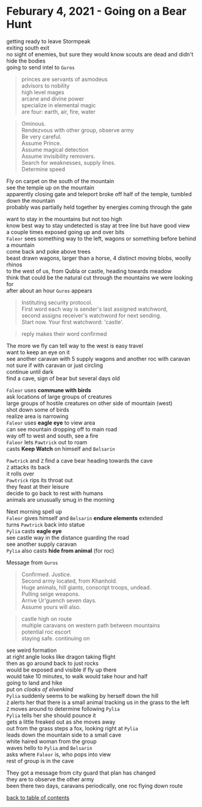 # Feburary 4, 2021 - Going on a Bear Hunt

getting ready to leave Stormpeak  
exiting south exit  
no sight of enemies, but sure they would know scouts are dead and didn't hide the bodies  
going to send intel to `Guros`  

> princes are servants of asmodeus  
> advisors to nobility  
> high level mages  
> arcane and divine power  
> specialize in elemental magic  
> are four: earth, air, fire, water  
  
> Ominous.  
> Rendezvous with other group, observe army  
> Be very careful.  
> Assume Prince.  
> Assume magical detection  
> Assume invisibility removers.  
> Search for weaknesses, supply lines.  
> Determine speed  

Fly on carpet on the south of the mountain  
see the temple up on the mountain  
apparently closing gate and teleport broke off half of the temple, tumbled down the mountain  
probably was partially held together by energies coming through the gate  

want to stay in the mountains but not too high  
know best way to stay undetected is stay at tree line but have good view  
a couple times exposed going up and over bits  
`Faleor` sees something way to the left, wagons or something before behind a mountain  
come back and poke above trees  
beast drawn wagons, larger than a horse, 4 distinct moving blobs, woolly rhinos  
to the west of us, from Qubla or castle, heading towards meadow  
think that could be the natural cut through the mountains we were looking for  
after about an hour `Guros` appears  

> Instituting security protocol.  
> First word each way is sender's last assigned watchword,  
> second assigns receiver's watchword for next sending.  
> Start now. Your first watchword: 'castle'.  

> reply makes their word confirmed  

The more we fly can tell way to the west is easy travel  
want to keep an eye on it  
see another caravan with 5 supply wagons and another roc with caravan  
not sure if with caravan or just circling  
continue until dark  
find a cave, sign of bear but several days old  

`Faleor` uses **commune with birds**  
ask locations of large groups of creatures  
large groups of hostile creatures on other side of mountain (west)  
shot down some of birds  
realize area is narrowing  
`Faleor` uses **eagle eye** to view area  
can see mountain dropping off to main road  
way off to west and south, see a fire  
`Faleor` lets `Pawtrick` out to roam  
casts **Keep Watch** on himself and `Belsarin`  

`Pawtrick` and `Z` find a cave bear heading towards the cave  
`Z` attacks its back  
it rolls over  
`Pawtrick` rips its throat out  
they feast at their leisure  
decide to go back to rest with humans  
animals are unusually smug in the morning  

Next morning spell up  
`Faleor` gives himself and `Belsarin` **endure elements** extended  
turns `Pawtrick` back into statue  
`Pylia` casts **eagle eye**  
see castle way in the distance guarding the road  
see another supply caravan  
`Pylia` also casts **hide from animal** (for roc)  

Message from `Guros`  
> Confirmed. Justice.  
> Second army located, from Khanhold.  
> Huge animals, hill giants, conscript troops, undead.   
> Pulling seige weapons.  
> Arrive Ur'guench seven days.  
> Assume yours will also.  
  
> castle high on route  
> multiple caravans on western path between mountains  
> potential roc escort  
> staying safe. continuing on  

see weird formation  
at right angle looks like dragon taking flight  
then as go around back to just rocks  
would be exposed and visible if fly up there  
would take 10 minutes, to walk would take hour and half  
going to land and hike  
put on _cloaks of elvenkind_  
`Pylia` suddenly seems to be walking by herself down the hill  
`Z` alerts her that there is a small animal tracking us in the grass to the left  
`Z` moves around to determine following `Pylia`  
`Pylia` tells her she should pounce it  
gets a little freaked out as she moves away  
out from the grass steps a fox, looking right at `Pylia`  
leads down the mountain side to a small cave  
white haired woman from the group  
waves hello to `Pylia` and `Belsarin`  
asks where `Faleor` is, who pops into view  
rest of group is in the cave  

They got a message from city guard that plan has changed  
they are to observe the other army  
been there two days, caravans periodically, one roc flying down route  

[back to table of contents](/sessions/README.md)
